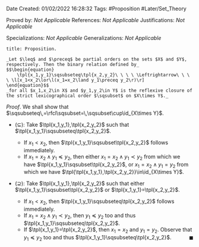 <div class="topSpace"></div>

Date Created: 01/02/2022 16:28:32
Tags: #Proposition #Later/Set_Theory

Proved by: _Not Applicable_
References: _Not Applicable_
Justifications: _Not Applicable_

Specializations: _Not Applicable_
Generalizations: _Not Applicable_

``` ad-Proposition
title: Proposition.

_Let $\leq$ and $\preceq$ be partial orders on the sets $X$ and $Y$, respectively. Then the binary relation defined by_
$$\begin{equation}
    \tpl{x_1,y_1}\sqsubseteq\tpl{x_2,y_2}\ \ \ \ \Leftrightarrow\ \ \ \ \l[x_1<x_2\lor\l(x_1=x_2\land y_1\preceq y_2\r)\r]
\end{equation}$$
_for all $x_1,x_2\in X$ and $y_1,y_2\in Y$ is the reflexive closure of the strict lexicographical order $\sqsubset$ on $X\times Y$._

```

_Proof_. We shall show that $\sqsubseteq\,=\rfcl\sqsubset=\,\sqsubset\cup\id_{X\times Y}$.
* ($\subseteq$): Take $\tpl{x_1,y_1},\tpl{x_2,y_2}$ such that $\tpl{x_1,y_1}\sqsubseteq\tpl{x_2,y_2}$.
    * If $x_1<x_2$, then $\tpl{x_1,y_1}\sqsubset\tpl{x_2,y_2}$ follows immediately.
    * If $x_1=x_2\land y_1\preceq y_2$, then either $x_1=x_2\land y_1\prec y_2$ from which we have $\tpl{x_1,y_1}\sqsubset\tpl{x_2,y_2}$, or $x_1=x_2\land y_1=y_2$ from which we have $\tpl{\tpl{x_1,y_1},\tpl{x_2,y_2}}\in\id_{X\times Y}$.

* ($\supseteq$): Take $\tpl{x_1,y_1},\tpl{x_2,y_2}$ such that either $\tpl{x_1,y_1}\sqsubset\tpl{x_2,y_2}$ or $\tpl{x_1,y_1}=\tpl{x_2,y_2}$.
    * If $x_1<x_2$, then $\tpl{x_1,y_1}\sqsubseteq\tpl{x_2,y_2}$ follows immediately.
    * If $x_1=x_2\land y_1\prec y_2$, then $y_1\preceq y_2$ too and thus $\tpl{x_1,y_1}\sqsubseteq\tpl{x_2,y_2}$.
    * If $\tpl{x_1,y_1}=\tpl{x_2,y_2}$, then $x_1=x_2$ and $y_1=y_2$. Observe that $y_1\preceq y_2$ too and thus $\tpl{x_1,y_1}\sqsubseteq\tpl{x_2,y_2}$.<span style="float:right;">$\blacksquare$</span>
